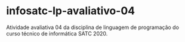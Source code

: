 # infosatc-lp-avaliativo-04
Atividade avaliativa 04 da disciplina de linguagem de programação do curso técnico de informática SATC 2020.
